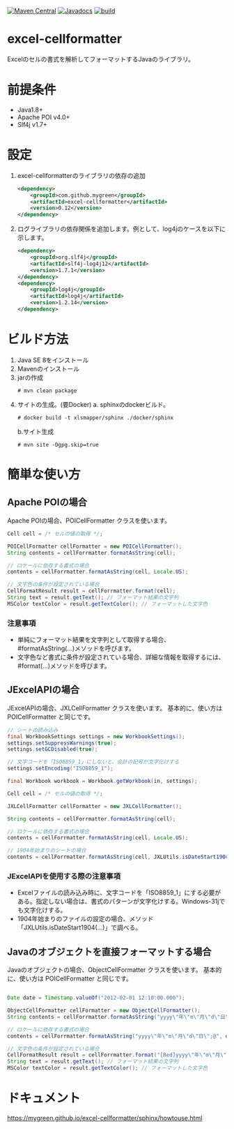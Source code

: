 [![Maven Central](https://maven-badges.herokuapp.com/maven-central/com.github.mygreen/excel-cellformatter/badge.svg)](https://maven-badges.herokuapp.com/maven-central/com.github.mygreen/excel-cellformatter/)
[![Javadocs](http://javadoc.io/badge/com.github.mygreen/excel-cellformatter.svg?color=blue)](http://javadoc.io/doc/com.github.mygreen/excel-cellformatter)
[![build](https://github.com/mygreen/excel-cellformatter/actions/workflows/maven.yml/badge.svg)](https://github.com/mygreen/excel-cellformatter/actions/workflows/maven.yml)

# excel-cellformatter
Excelのセルの書式を解析してフォーマットするJavaのライブラリ。

# 前提条件
+ Java1.8+
+ Apache POI v4.0+
+ Slf4j v1.7+


# 設定

1. excel-cellformatterのライブラリの依存の追加
    ```xml
    <dependency>
        <groupId>com.github.mygreen</groupId>
        <artifactId>excel-cellformatter</artifactId>
        <version>0.12</version>
    </dependency>
    ```

2. ログライブラリの依存関係を追加します。例として、log4jのケースを以下に示します。
    ```xml
    <dependency>
        <groupId>org.slf4j</groupId>
        <artifactId>slf4j-log4j12</artifactId>
        <version>1.7.1</version>
    </dependency>
    <dependency>
        <groupId>log4j</groupId>
        <artifactId>log4j</artifactId>
        <version>1.2.14</version>
    </dependency>
    ```

# ビルド方法

1. Java SE 8をインストール
2. Mavenのインストール
3. jarの作成
    ```console
    # mvn clean package
    ```
3. サイトの生成。(要Docker)
    a. sphinxのdockerビルド。
    ```console
    # docker build -t xlsmapper/sphinx ./docker/sphinx
    ```
    b.サイト生成
    ```console
    # mvn site -Dgpg.skip=true
    ```

# 簡単な使い方
## Apache POIの場合

Apache POIの場合、POICellFormatter クラスを使います。

```java
Cell cell = /* セルの値の取得 */;

POICellFormatter cellFormatter = new POICellFormatter();
String contents = cellForrmatter.formatAsString(cell);

// ロケールに依存する書式の場合
contents = cellForrmatter.formatAsString(cell, Locale.US);

// 文字色の条件が設定されている場合
CellFormatResult result = cellForrmatter.format(cell);
String text = result.getText(); // フォーマット結果の文字列
MSColor textColor = result.getTextColor(); // フォーマットした文字色

```

### 注意事項
- 単純にフォーマット結果を文字列として取得する場合、#formatAsString(...)メソッドを呼びます。
- 文字色など書式に条件が設定されている場合、詳細な情報を取得するには、#format(...)メソッドを呼びます。

## JExcelAPIの場合

JExcelAPIの場合、JXLCellFormatter クラスを使います。
基本的に、使い方は POICellFormatter と同じです。

```java
// シートの読み込み
final WorkbookSettings settings = new WorkbookSettings();
settings.setSuppressWarnings(true);
settings.setGCDisabled(true);

// 文字コードを「ISO8859_1」にしないと、会計の記号が文字化けする
settings.setEncoding("ISO8859_1");

final Workbook workbook = Workbook.getWorkbook(in, settings);

Cell cell = /* セルの値の取得 */;

JXLCellFormatter cellFormatter = new JXLCellFormatter();

String contents = cellForrmatter.formatAsString(cell);

// ロケールに依存する書式の場合
contents = cellForrmatter.formatAsString(cell, Locale.US);

// 1904年始まりのシートの場合
contents = cellForrmatter.formatAsString(cell, JXLUtils.isDateStart1904(sheet));

```

### JExcelAPIを使用する際の注意事項
- Excelファイルの読み込み時に、文字コードを「ISO8859_1」にする必要がある。指定しない場合は、書式のパターンが文字化けする。Windows-31jでも文字化けする。
- 1904年始まりのファイルの設定の場合、メソッド「JXLUtils.isDateStart1904(...)」で調べる。


## Javaのオブジェクトを直接フォーマットする場合

Javaのオブジェクトの場合、ObjectCellFormatter クラスを使います。
基本的に、使い方は POICellFormatter と同じです。

```java

Date date = Timestamp.valueOf("2012-02-01 12:10:00.000");

ObjectCellFormatter cellFormatter = new ObjectCellFormatter();
String contents = cellForrmatter.formatAsString("yyyy\"年\"m\"月\"d\"日\";@", date);

// ロケールに依存する書式の場合
contents = cellForrmatter.formatAsString("yyyy\"年\"m\"月\"d\"日\";@", date, Locale.US);

// 文字色の条件が設定されている場合
CellFormatResult result = cellForrmatter.format("[Red]yyyy\"年\"m\"月\"d\"日\";@", date);
String text = result.getText(); // フォーマット結果の文字列
MSColor textColor = result.getTextColor(); // フォーマットした文字色

```


# ドキュメント
https://mygreen.github.io/excel-cellformatter/sphinx/howtouse.html
